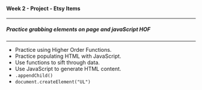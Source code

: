 #### Week 2 - Project - Etsy Items
---
##### Practice grabbing elements on page and javaScript HOF
---

* Practice using Higher Order Functions.
* Practice populating HTML with JavaScript.
* Use functions to sift through data.
* Use JavaScript to generate HTML content.
* `.appendChild()`
* `document.createElement("UL")`